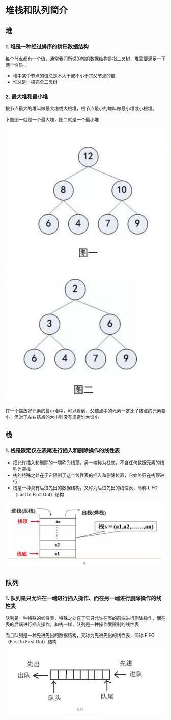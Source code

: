 # 堆栈和队列简介

## 堆

### 1. 堆是一种经过排序的树形数据结构

每个节点都有一个值，通常我们所说的堆的数据结构是指二叉树，堆需要满足一下两个性质：

+ 堆中某个节点的值总是不大于或不小于其父节点的值
+ 堆总是一棵完全二叉树

### 2. 最大堆和最小堆

根节点最大的堆叫做最大堆或大根堆，根节点最小的堆叫做最小堆或小根堆。

下图图一就是一个最大堆，图二就是一个最小堆

![最大堆](./pics/heap_big.png)
![最小堆](./pics/heap_small.png)

在一个摆放好元素的最小堆中，可以看到，父结点中的元素一定比子结点的元素要小，但对于左右结点的大小则没有规定谁大谁小

## 栈

### 1. 栈是限定仅在表尾进行插入和删除操作的线性表

+ 把允许插入和删除的一端称为栈顶，另一端称为栈底，不含任何数据元素的栈称为空栈
+ 栈的特殊之处在于它限制了这个线性表的插入和删除位置，它始终只在栈顶进行
+ 栈是一种具有后进先出的数据结构，又称为后进先出的线性表，简称 LIFO（Last In First Out）结构

![栈](./pics/stack.png)

## 队列

### 1. 队列是只允许在一端进行插入操作、而在另一端进行删除操作的线性表

队列是一种特殊的线性表，特殊之处在于它只允许在表的前端进行删除操作，而在表的后端进行插入操作，和栈一样，队列是一种操作受限制的线性表

而且队列是一种先进先出的数据结构，又称为先进先出的线性表，简称 FIFO（First In First Out）结构

![queue](./pics/queue.png)
